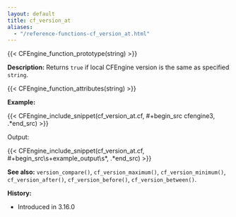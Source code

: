 ```yaml
---
layout: default
title: cf_version_at
aliases:
  - "/reference-functions-cf_version_at.html"
---
```


{{< CFEngine_function_prototype(string) >}}

**Description:** Returns `true` if local CFEngine version is the same as specified `string`.

{{< CFEngine_function_attributes(string) >}}

**Example:**

{{< CFEngine_include_snippet(cf_version_at.cf, #\+begin_src cfengine3, .*end_src) >}}

Output:

{{< CFEngine_include_snippet(cf_version_at.cf, #\+begin_src\s+example_output\s*, .*end_src) >}}

**See also:** `version_compare()`, `cf_version_maximum()`, `cf_version_minimum()`, `cf_version_after()`, `cf_version_before()`, `cf_version_between()`.

**History:**

- Introduced in 3.16.0
